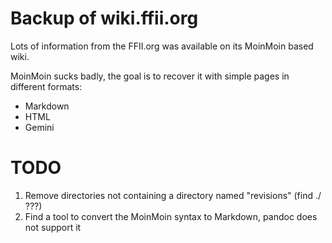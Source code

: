 Backup of wiki.ffii.org
=======================

Lots of information from the FFII.org was available on its MoinMoin based wiki.

MoinMoin sucks badly, the goal is to recover it with simple pages in different formats:

* Markdown
* HTML
* Gemini

TODO
====

1. Remove directories not containing a directory named "revisions" (find ./ ???)
2. Find a tool to convert the MoinMoin syntax to Markdown, pandoc does not support it
